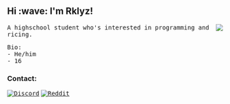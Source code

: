 
<h2>Hi :wave: I'm Rklyz!</h2>

<img align='right' src="https://github-readme-stats.vercel.app/api?username=rklyz&show_icons=true&theme=github_dark">

<p><samp>
  A highschool student who's interested in programming and ricing.
</samp></p>

<p><samp>
  Bio:<br>
    - He/him<br>
    - 16
</samp></p>


<h3>Contact:</h3>

[<kbd>![Discord](https://img.shields.io/badge/Discord-7289DA?style=for-the-badge&logo=discord&logoColor=white)</kbd>](https://discord.com/users/897668497897820162)
[<kbd>![Reddit](https://img.shields.io/badge/Reddit-FF4500?style=for-the-badge&logo=reddit&logoColor=white)](https://reddit.com/user/N3ko_1)


